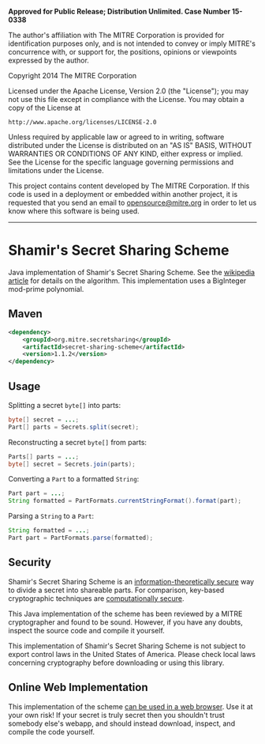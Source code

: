 **Approved for Public Release; Distribution Unlimited. Case Number 15-0338**

The author's affiliation with The MITRE Corporation is provided for identification 
purposes only, and is not intended to convey or imply MITRE's concurrence with, or support 
for, the positions, opinions or viewpoints expressed by the author.

Copyright 2014 The MITRE Corporation

Licensed under the Apache License, Version 2.0 (the "License");
you may not use this file except in compliance with the License.
You may obtain a copy of the License at

    http://www.apache.org/licenses/LICENSE-2.0

Unless required by applicable law or agreed to in writing, software
distributed under the License is distributed on an "AS IS" BASIS,
WITHOUT WARRANTIES OR CONDITIONS OF ANY KIND, either express or implied.
See the License for the specific language governing permissions and
limitations under the License.

This project contains content developed by The MITRE Corporation. If this 
code is used in a deployment or embedded within another project, it is 
requested that you send an email to opensource@mitre.org in order to let 
us know where this software is being used.

---

# Shamir's Secret Sharing Scheme

Java implementation of Shamir's Secret Sharing Scheme.  See the [wikipedia article](http://en.wikipedia.org/wiki/Shamir's_Secret_Sharing) for details on the algorithm.  This implementation uses a BigInteger mod-prime polynomial.

## Maven
```xml
<dependency>
    <groupId>org.mitre.secretsharing</groupId>
    <artifactId>secret-sharing-scheme</artifactId>
    <version>1.1.2</version>
</dependency>
```

## Usage

Splitting a secret `byte[]` into parts:
```java
byte[] secret = ...;
Part[] parts = Secrets.split(secret);
```

Reconstructing a secret `byte[]` from parts:
```java
Parts[] parts = ...;
byte[] secret = Secrets.join(parts);
```

Converting a `Part` to a formatted `String`:
```java
Part part = ...;
String formatted = PartFormats.currentStringFormat().format(part);
```

Parsing a `String` to a `Part`:
```java
String formatted = ...;
Part part = PartFormats.parse(formatted);
```

## Security

Shamir's Secret Sharing Scheme is an [information-theoretically secure](https://en.wikipedia.org/wiki/Information-theoretic_security) way to divide a secret into shareable parts.  For comparison, key-based cryptographic techniques are [computationally secure](https://en.wikipedia.org/wiki/Computational_hardness_assumption).

This Java implementation of the scheme has been reviewed by a MITRE cryptographer and found to be sound.  However, if you have any doubts, inspect the source code and compile it yourself.

This implementation of Shamir's Secret Sharing Scheme is not subject to export control laws in the United States of America.  Please check local laws concerning cryptography before downloading or using this library.

## Online Web Implementation

This implementation of the scheme [can be used in a web browser](http://secretsharing.org).  Use it at your own risk!  If your secret is truly secret then you shouldn't trust somebody else's webapp, and should instead download, inspect, and compile the code yourself.
